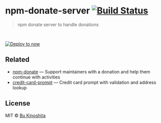 # npm-donate-server [![Build Status](https://travis-ci.org/bukinoshita/npm-donate-server.svg?branch=master)](https://travis-ci.org/bukinoshita/npm-donate-server)

> npm donate server to handle donations

<br/>

[![Deploy to now](https://deploy.now.sh/static/button.svg)](https://deploy.now.sh/?repo=https://github.com/bukinoshita/npm-donate-server&env=STRIPE_KEY)


## Related

- [npm-donate](https://github.com/bukinoshita/npm-donate) — Support maintainers with a donation and help them continue with activities
- [credit-card-prompt](https://github.com/bukinoshita/credit-card-prompt) — Credit card prompt with validation and address lookup


## License

MIT © [Bu Kinoshita](https://bukinoshita.io)
